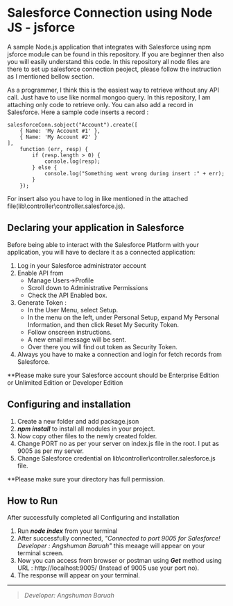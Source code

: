 # Salesforce Connection using Node JS - jsforce
A sample Node.js application that integrates with Salesforce using npm jsforce module can be found in this repository. If you are beginner then also you will easily understand this code. In this repository all node files are there to set up salesforce connection peoject, please follow the instruction as I mentioned bellow section.

As a programmer, I think this is the easiest way to retrieve without any API call. Just have to use like normal mongoo query. In this repository, I am attaching only code to retrieve only. You can also add a record in Salesforce. Here a sample code inserts a record :

```
salesforceConn.sobject("Account").create([
	{ Name: 'My Account #1' },
	{ Name: 'My Account #2' }
],
	function (err, resp) {
		if (resp.length > 0) {
			console.log(resp);
		} else {
			console.log("Something went wrong during insert :" + err);
		}
	});
```
For insert also you have to log in like mentioned in the attached file(lib\controller\controller.salesforce.js).



## Declaring your application in Salesforce

Before being able to interact with the Salesforce Platform with your application, you will have to declare it as a connected application:

1. Log in your Salesforce administrator account
2. Enable API from 
	- Manage Users->Profile 
	- Scroll down to Administrative Permissions 
	- Check the API Enabled box. 
3. Generate Token : 
	- In the User Menu, select Setup. 
	- In the menu on the left, under Personal Setup, expand My Personal Information, and then click Reset My Security Token.
	- Follow onscreen instructions.
	- A new email message will be sent.
	- Over there you will find out token as Security Token.
4. Always you have to make a connection and login for fetch records from Salesforce.

**Please make sure your Salesforce account should be Enterprise Edition or Unlimited Edition or Developer Edition

## Configuring and installation

1. Create a new folder and add package.json
2. **_npm install_** to install all modules in your project.
3. Now copy other files to the newly created folder.
4. Change PORT no as per your server on index.js file in the root. I put as 9005 as per my server.
5. Change Salesforce credential on lib\controller\controller.salesforce.js file.

**Please make sure your directory has full permission.


## How to Run

After successfully completed all Configuring and installation 

1. Run **_node index_** from your terminal
2. After successfully connected, *"Connected to port 9005 for Salesforce! Developer : Angshuman Baruah"* this meaage will appear on your terminal screen.
3. Now you can access from browser or postman using **_Get_** method using URL : http://localhost:9005/ (Instead  of 9005 use your port no).
4. The response will appear on your terminal.
 
 
 ** **
> *Developer: Angshuman Baruah* 

